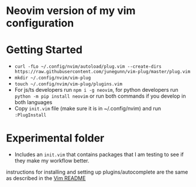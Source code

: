 # Neovim version of my vim configuration

# Getting Started
- `curl -fLo ~/.config/nvim/autoload/plug.vim --create-dirs https://raw.githubusercontent.com/junegunn/vim-plug/master/plug.vim`
- `mkdir ~/.config/nvim/vim-plug`
- `touch ~/.config/nvim/vim-plug/plugins.vim`
- For js/ts developers run `npm i -g neovim`, for python developers run `python -m pip install neovim` or run both commands if you develop in both languages
- Copy `init.vim` file (make sure it is in ~/.config/nvim) and run `:PlugInstall`

# Experimental folder
- Includes an `init.vim` that contains packages that I am testing to see if they make my workflow better. 

instructions for installing and setting up plugins/autocomplete are the same as described in the [Vim README](https://github.com/marinov98/dotfiles/blob/master/vim/README.md)
